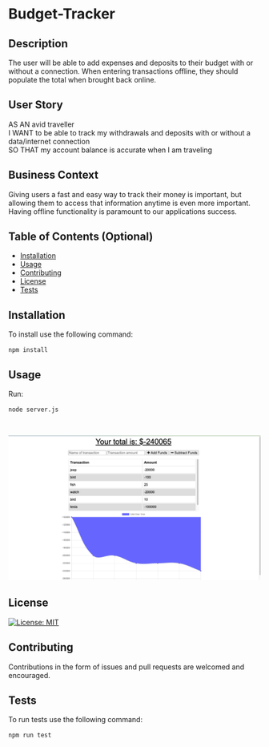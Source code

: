 # Budget-Tracker

## Description 

The user will be able to add expenses and deposits to their budget with or without a connection. When entering transactions offline, they should populate the total when brought back online.

## User Story
AS AN avid traveller<br>
I WANT to be able to track my withdrawals and deposits with or without a data/internet connection<br>
SO THAT my account balance is accurate when I am traveling

## Business Context

Giving users a fast and easy way to track their money is important, but allowing them to access that information anytime is even more important. Having offline functionality is paramount to our applications success.


## Table of Contents (Optional)

* [Installation](#installation)
* [Usage](#usage)
* [Contributing](#contributing)
* [License](#license)
* [Tests](#tests)


## Installation


To install use the following command:<br>
<pre><code>npm install</pre></code>

## Usage 


Run: <pre><code>node server.js</pre></code><br>


![alt text](public/readmescreen.png)



## License


[![License: MIT](https://img.shields.io/badge/License-MIT-yellow.svg)](https://opensource.org/licenses/MIT)



## Contributing

Contributions in the form of issues and pull requests are welcomed and encouraged.



## Tests

To run tests use the following command:

<pre><code>npm run test</pre></code><br>


